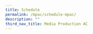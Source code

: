 ```yaml
---
title: Schedule
permalink: /mpac/schedule-mpac/
description: ""
third_nav_title: Media Production AC
---
```

